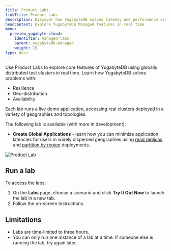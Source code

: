 ```yaml
---
title: Product Labs
linkTitle: Product Labs
description: Discover how YugabyteDB solves latency and performance issues.
headcontent: Explore YugabyteDB Managed features in real time
menu:
  preview_yugabyte-cloud:
    identifier: managed-labs
    parent: yugabytedb-managed
    weight: 15
type: docs
---
```


Use Product Labs to explore core features of YugabyteDB using globally distributed test clusters in real time. Learn how YugabyteDB solves problems with:

- Resilience
- Geo-distribution
- Availability

Each lab runs a live demo application, accessing real clusters deployed in a variety of geographies and topologies.

The following lab is available (with more in development):

- **Create Global Applications** - learn how you can minimize application latencies for users in widely dispersed geographies using [read replicas](../cloud-basics/create-clusters-topology/#read-replicas) and [partition by region](../cloud-basics/create-clusters-topology/#partition-by-region) deployments.

![Product Lab](/images/yb-cloud/managed-lab.png)

## Run a lab

To access the labs:

1. On the **Labs** page, choose a scenario and click **Try It Out Now** to launch the lab in a new tab.
1. Follow the on-screen instructions.

## Limitations

- Labs are time-limited to three hours.
- You can only run one instance of a lab at a time. If someone else is running the lab, try again later.
